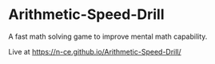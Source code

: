 # Arithmetic-Speed-Drill
A fast math solving game to improve mental math capability.

Live at https://n-ce.github.io/Arithmetic-Speed-Drill/
